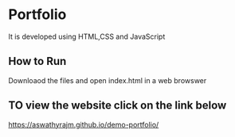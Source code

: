 # Portfolio

It is developed using HTML,CSS and JavaScript

## How to Run

Downloaod the files and open index.html in a web browswer

## TO view the website click on the link below

https://aswathyrajm.github.io/demo-portfolio/
